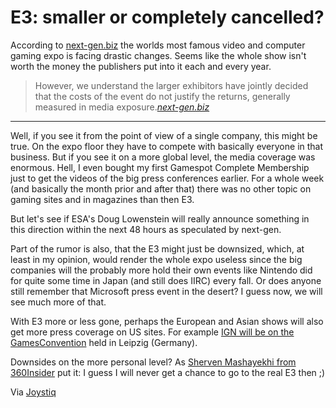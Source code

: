 # E3: smaller or completely cancelled?

According to [next-gen.biz](http://next-gen.biz/index.php?option=com_content&task=view&id=3538&Itemid=2) the worlds most famous video and computer gaming expo is facing drastic changes. Seems like the whole show isn't worth the money the publishers put into it each and every year. 

<blockquote>
	However, we understand the larger exhibitors have jointly decided that the costs of the event do not justify the returns, generally measured in media exposure.<cite><a href="http://next-gen.biz/index.php?option=com_content&amp;task=view&amp;id=3538&amp;Itemid=2">next-gen.biz</a></cite>
</blockquote>



-------------------------------



Well, if you see it from the point of view of a single company, this might be true. On the expo floor they have to compete with basically everyone in that business. But if you see it on a more global level, the media coverage was enormous. Hell, I even bought my first Gamespot Complete Membership just to get the videos of the big press conferences earlier. For a whole week (and basically the month prior and after that) there was no other topic on gaming sites and in magazines than then E3.

But let's see if ESA's Doug Lowenstein will really announce something in this direction within the next 48 hours as speculated by next-gen. 

Part of the rumor is also, that the E3 might just be downsized, which, at least in my opinion, would render the whole expo useless since the big companies will the probably more hold their own events like Nintendo did for quite some time in Japan (and still does IIRC) every fall. Or does anyone still remember that Microsoft press event in the desert? I guess now, we will see much more of that.

With E3 more or less gone, perhaps the European and Asian shows will also get more press coverage on US sites. For example [IGN will be on the GamesConvention](http://wii.ign.com/articles/721/721449p1.html) held in Leipzig (Germany).

Downsides on the more personal level? As [Sherven Mashayekhi from 360Insider](http://www.360insider.net/articles/07-30-2006/e3-2007-and-beyond-cancelled/) put it: I guess I will never get a chance to go to the real E3 then ;)

Via [Joystiq](http://feeds.joystiq.com/~r/weblogsinc/joystiq/~3/7315265/)